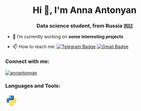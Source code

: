 <h1 align="center">Hi 👋, I'm Anna Antonyan</h1>
<h3 align="center">Data science student, from Russia 🇷🇺</h3>

- 🔭 I’m currently working on **some interesting projects**

- :mailbox: How to reach me: [![Telegram Badge](https://img.shields.io/badge/-antonyan_anna-blue?style=flat&logo=Telegram&logoColor=white)](https://t.me/antonyan_anna
) [![Gmail Badge](https://img.shields.io/badge/-Gmail-red?style=flat&logo=Gmail&logoColor=white)](mailto:antonyan.anna1999@yandex.ru)

<h3 align="left">Connect with me:</h3>
<p align="left">
<a href="https://kaggle.com/annantonyan" target="blank"><img align="center" src="https://raw.githubusercontent.com/rahuldkjain/github-profile-readme-generator/master/src/images/icons/Social/kaggle.svg" alt="annantonyan" height="30" width="40" /></a>
</p>

<h3 align="left">Languages and Tools:</h3>
<p align="left"> <a href="https://www.python.org" target="_blank" rel="noreferrer"> <img src="https://raw.githubusercontent.com/devicons/devicon/master/icons/python/python-original.svg" alt="python" width="40" height="40"/> </a> </p>
